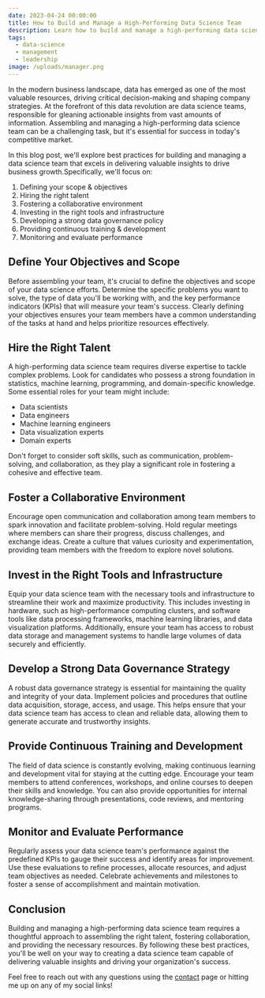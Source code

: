 ```yaml
---
date: 2023-04-24 00:00:00
title: How to Build and Manage a High-Performing Data Science Team
description: Learn how to build and manage a high-performing data science team.
tags:
  - data-science
  - management
  - leadership
image: /uploads/manager.png
---
```

In the modern business landscape, data has emerged as one of the most valuable resources, driving critical decision-making and shaping company strategies. At the forefront of this data revolution are data science teams, responsible for gleaning actionable insights from vast amounts of information. Assembling and managing a high-performing data science team can be a challenging task, but it's essential for success in today's competitive market.

In this blog post, we'll explore best practices for building and managing a data science team that excels in delivering valuable insights to drive business growth.Specifically, we'll focus on:&nbsp;

1. Defining your scope & objectives
2. Hiring the right talent
3. Fostering a collaborative environment
4. Investing in the right tools and infrastructure
5. Developing a strong data governance policy
6. Providing continuous training & development
7. Monitoring and evaluate performance

## Define Your Objectives and Scope

Before assembling your team, it's crucial to define the objectives and scope of your data science efforts. Determine the specific problems you want to solve, the type of data you'll be working with, and the key performance indicators (KPIs) that will measure your team's success. Clearly defining your objectives ensures your team members have a common understanding of the tasks at hand and helps prioritize resources effectively.

## Hire the Right Talent

A high-performing data science team requires diverse expertise to tackle complex problems. Look for candidates who possess a strong foundation in statistics, machine learning, programming, and domain-specific knowledge. Some essential roles for your team might include:

* Data scientists
* Data engineers
* Machine learning engineers
* Data visualization experts
* Domain experts

Don't forget to consider soft skills, such as communication, problem-solving, and collaboration, as they play a significant role in fostering a cohesive and effective team.

## Foster a Collaborative Environment

Encourage open communication and collaboration among team members to spark innovation and facilitate problem-solving. Hold regular meetings where members can share their progress, discuss challenges, and exchange ideas. Create a culture that values curiosity and experimentation, providing team members with the freedom to explore novel solutions.

## Invest in the Right Tools and Infrastructure

Equip your data science team with the necessary tools and infrastructure to streamline their work and maximize productivity. This includes investing in hardware, such as high-performance computing clusters, and software tools like data processing frameworks, machine learning libraries, and data visualization platforms. Additionally, ensure your team has access to robust data storage and management systems to handle large volumes of data securely and efficiently.

## Develop a Strong Data Governance Strategy

A robust data governance strategy is essential for maintaining the quality and integrity of your data. Implement policies and procedures that outline data acquisition, storage, access, and usage. This helps ensure that your data science team has access to clean and reliable data, allowing them to generate accurate and trustworthy insights.

## Provide Continuous Training and Development

The field of data science is constantly evolving, making continuous learning and development vital for staying at the cutting edge. Encourage your team members to attend conferences, workshops, and online courses to deepen their skills and knowledge. You can also provide opportunities for internal knowledge-sharing through presentations, code reviews, and mentoring programs.

## Monitor and Evaluate Performance

Regularly assess your data science team's performance against the predefined KPIs to gauge their success and identify areas for improvement. Use these evaluations to refine processes, allocate resources, and adjust team objectives as needed. Celebrate achievements and milestones to foster a sense of accomplishment and maintain motivation.

## Conclusion

Building and managing a high-performing data science team requires a thoughtful approach to assembling the right talent, fostering collaboration, and providing the necessary resources. By following these best practices, you'll be well on your way to creating a data science team capable of delivering valuable insights and driving your organization's success.

Feel free to reach out with any questions using the&nbsp;[contact](https://zakraicik.xyz/contact/)&nbsp;page or hitting me up on any of my social links!